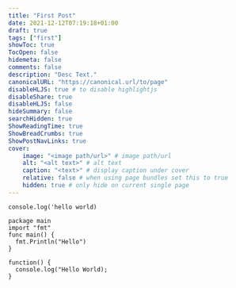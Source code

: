 ```yaml
---
title: "First Post"
date: 2021-12-12T07:19:18+01:00
draft: true
tags: ["first"]
showToc: true
TocOpen: false
hidemeta: false
comments: false
description: "Desc Text."
canonicalURL: "https://canonical.url/to/page"
disableHLJS: true # to disable highlightjs
disableShare: true
disableHLJS: false
hideSummary: false
searchHidden: true
ShowReadingTime: true
ShowBreadCrumbs: true
ShowPostNavLinks: true
cover:
    image: "<image path/url>" # image path/url
    alt: "<alt text>" # alt text
    caption: "<text>" # display caption under cover
    relative: false # when using page bundles set this to true
    hidden: true # only hide on current single page
---
```



`console.log('hello world)`

```
package main
import "fmt"
func main() {
  fmt.Println("Hello")
}
```

```
function() {
  console.log("Hello World);
}
```
